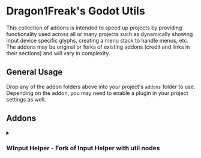 # Dragon1Freak's Godot Utils
This collection of addons is intended to speed up projects by providing functionality used across all or many projects such as dynamically showing input device specific glyphs, creating a menu stack to handle menus, etc.
The addons may be original or forks of existing addons (credit and links in their sections) and will vary in complexity.  

## General Usage
Drop any of the addon folders above into your project's `addons` folder to use.  Depending on the addon, you may need to enable a plugin in your project settings as well.  

## Addons

<details>
  <summary><h3>WInput Helper - Fork of Input Helper with util nodes</h3></summary>

  This is a fork of Nathan Hoad's <a href="https://github.com/nathanhoad/godot_input_helper">Input Helper</a> addon.  All this does is add a simple utility for dynamically showing input glyphs.  

  It adds a parent class, three different nodes, and a GlyphConfig resource.
  - <strong>DynamicGlyph</strong>
    - Parent class for the dynamic glyph nodes, can be extended for custom functionality.  Can automatically or manually check for device changes and will set the glyph according to whats available in the provided GlyphConfig resource.
  - **DynamicSprite2DGlyph**
    - Sprite2D that will set its texture based on the current device and passed GlyphConfig
  - **DynamicSprite3DGlyph**
    - Sprite3D that will set its texture based on the current device and passed GlyphConfig
  - **DynamicTextureRectGlyph**
    - TextureRect that will set its texture based on the current device and passed GlyphConfig
  - **GlyphConfig**
    - Resource that stores the device glyphs.  Allows for easy reuse between dynamic glyph nodes.

---

  ### Instructions
  
  #### Installation:
  
  Drop the <code>winput_helper</code> folder into your project's <code>addons</code> folder and enable the <code>WInput Helper</code> plugin in your project settings.
  
<br>

  #### Usage
  
  All of the provided DynamicGlyph nodes are used in the same way, just in different cases (TextureRect for canvas, Sprite2D for 2D, Sprite3D for 3D)
  - Add your desired DynamicGlyph node
  - Set the <code>Auto Change</code> value as needed
  - Add the GlyphConfig
  - Thats it!

  GlyphConfigs are straightforward but here's a short explanation:
  - The <code>Keyboard</code> and <code>Controller</code> textures are your defaults.  Keyboard will show for keyboard and mouse, and Controller will show for any non-keyboard device that doesn't have an override
  - All of the <code>Specific Controller</code> textures will override the <code>Controller</code> texture if provided.  Use this for controller specific glyph textures

  Beyond that, the base <code>DynamicGlyph</code> script and the node specific scripts can be extended for further functionality as needed.

---

<details>
  <summary><strong>FAQ</strong></summary>
  
  **Q: Why use resources for the glyph configurations instead of a single configuration file?**
  
  A: With a single configuration file, you still have to set up the individual glyph nodes to check for the correct action/input, as well as set up the configuration file itself.  Using individual resources means you're still setting up the 
  glyph configurations like you would with a single file, but you can just add these to whatever dynamic glyph node you want with no extra work.  You can also easilly copy/paste them between nodes, save them and quick load them, etc.  You could
  also set up a few default configurations you might use between multiple projects such as reloading or interacting, and move those between projects without affecting existing configurations or worrying about changing the single config file later.
 </details>
</details>
